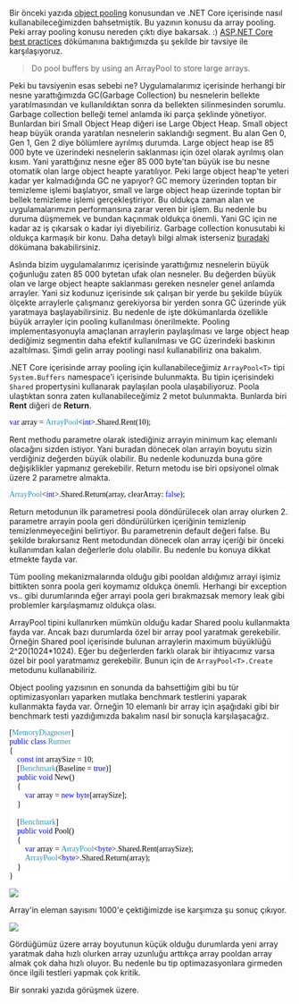 ﻿Bir önceki yazıda <a href="https://ilkayilknur.com/object-pooling-nedir-net-core-icerisinde-nasil-kullanilir" target="_blank">object pooling</a> konusundan ve .NET Core içerisinde nasıl kullanabileceğimizden bahsetmiştik. Bu yazının konusu da array pooling. Peki array pooling konusu nereden çıktı diye bakarsak. :) <a href="https://docs.microsoft.com/en-us/aspnet/core/performance/performance-best-practices?view=aspnetcore-3.1" target="_blank">ASP.NET Core best practices</a> dökümanına baktığımızda şu şekilde bir tavsiye ile karşılaşıyoruz. 

> Do pool buffers by using an ArrayPool<T> to store large arrays.

Peki bu tavsiyenin esas sebebi ne? Uygulamalarımız içerisinde herhangi bir nesne yarattığımızda GC(Garbage Collection) bu nesnelerin bellekte yaratılmasından ve kullanıldıktan sonra da bellekten silinmesinden sorumlu. Garbage collection belleği temel anlamda iki parça şeklinde yönetiyor. Bunlardan biri Small Object Heap diğeri ise Large Object Heap. Small object heap büyük oranda yaratılan nesnelerin saklandığı segment. Bu alan Gen 0, Gen 1, Gen 2 diye bölümlere ayrılmış durumda. Large object heap ise 85 000 byte ve üzerindeki nesnelerin saklanması için özel olarak ayrılmış olan kısım. Yani yarattığınız nesne eğer 85 000 byte'tan büyük ise bu nesne otomatik olan large object heapte yaratılıyor. Peki large object heap'te yeteri kadar yer kalmadığında GC ne yapıyor? GC memory üzerinden toptan bir temizleme işlemi başlatıyor,  small ve large object heap üzerinde toptan bir bellek temizleme işlemi gerçekleştiriyor. Bu oldukça zaman alan ve uygulamalarımızın performansına zarar veren bir işlem. Bu nedenle bu duruma düşmemek ve bundan kaçınmak oldukça önemli. Yani GC için ne kadar az iş çıkarsak o kadar iyi diyebiliriz. Garbage collection konusutabi ki oldukça karmaşık bir konu. Daha detaylı bilgi almak isterseniz <a href="https://docs.microsoft.com/en-us/dotnet/standard/garbage-collection/" target="_blank">buradaki</a> dökümana bakabilirsiniz.

Aslında bizim uygulamalarımız içerisinde yarattığımız nesnelerin büyük çoğunluğu zaten 85 000 bytetan ufak olan nesneler. Bu değerden büyük olan ve large object heapte saklanması gereken nesneler genel anlamda arrayler. Yani siz kodunuz içerisinde sık çalışan bir yerde bu şekilde büyük ölçekte arraylerle çalışmanız gerekiyorsa bir yerden sonra GC üzerinde yük yaratmaya başlayabilirsiniz. Bu nedenle de işte dökümanlarda özellikle büyük arrayler için pooling kullanılması önerilmekte. Pooling implementasyonuyla amaçlanan arraylerin paylaşılması ve large object heap dediğimiz segmentin daha efektif kullanılması ve GC üzerindeki baskının azaltılması. Şimdi gelin array poolingi nasıl kullanabiliriz ona bakalım. 

.NET Core içerisinde array pooling için kullanabileceğimiz `ArrayPool<T>` tipi `System.Buffers` namespace'i içerisinde bulunmakta. Bu tipin içerisindeki `Shared` propertysini kullanarak paylaşılan poola ulaşabiliyoruz. Poola ulaştıktan sonra zaten kullanabileceğimiz 2 metot bulunmakta. Bunlarda biri **Rent** diğeri de **Return**.

<pre style="font-family:Consolas;color:black;background:white;"><span style="color:blue;">var</span>&nbsp;array&nbsp;=&nbsp;<span style="color:#2b91af;">ArrayPool</span>&lt;<span style="color:blue;">int</span>&gt;.Shared.Rent(10);
</pre>

Rent methodu parametre olarak istediğiniz arrayin minimum kaç elemanlı olacağını sizden istiyor. Yani buradan dönecek olan arrayin boyutu sizin verdiğiniz değerden büyük olabilir. Bu nedenle kodunuzda buna göre değişiklikler yapmanız gerekebilir. Return metodu ise biri opsiyonel olmak üzere 2 parametre almakta. 

<pre style="font-family:Consolas;color:black;background:white;"><span style="color:#2b91af;">ArrayPool</span>&lt;<span style="color:blue;">int</span>&gt;.Shared.Return(array,&nbsp;clearArray:&nbsp;<span style="color:blue;">false</span>);
</pre>

Return metodunun ilk parametresi poola döndürülecek olan array olurken 2. parametre arrayin poola geri döndürülürken içeriğinin temizlenip temizlenmeyeceğini belirtiyor. Bu parametrenin default değeri false. Bu şekilde bırakırsanız Rent metodundan dönecek olan array içeriği bir önceki kullanımdan kalan değerlerle dolu olabilir. Bu nedenle bu konuya dikkat etmekte fayda var.

Tüm pooling mekanizmalarında olduğu gibi pooldan aldığımız arrayi işimiz bittikten sonra poola geri koymamız oldukça önemli. Herhangi bir exception vs.. gibi durumlarında eğer arrayi poola geri bırakmazsak memory leak gibi problemler karşılaşmamız oldukça olası. 

ArrayPool tipini kullanırken mümkün olduğu kadar Shared poolu kullanmakta fayda var. Ancak bazı durumlarda özel bir array pool yaratmak gerekebilir. Örneğin Shared pool içerisinde bulunan arraylerin maximum büyüklüğü 2^20(1024*1024). Eğer bu değerlerden farklı olarak bir ihtiyacımız varsa özel bir pool yaratmamız gerekebilir. Bunun için de `ArrayPool<T>.Create` metodunu kullanabiliriz.

Object pooling yazısının en sonunda da bahsettiğim gibi bu tür optimizasyonları yaparken mutlaka benchmark testlerini yaparak kullanmakta fayda var. Örneğin 10 elemanlı bir array için aşağıdaki gibi bir benchmark testi yazdığımızda bakalım nasıl bir sonuçla karşılaşacağız. 

<pre style="font-family:Consolas;color:black;background:white;">[<span style="color:#2b91af;">MemoryDiagnoser</span>]
<span style="color:blue;">public</span>&nbsp;<span style="color:blue;">class</span>&nbsp;<span style="color:#2b91af;">Runner</span>
{
&nbsp;&nbsp;&nbsp;&nbsp;<span style="color:blue;">const</span>&nbsp;<span style="color:blue;">int</span>&nbsp;arraySize&nbsp;=&nbsp;10;
&nbsp;&nbsp;&nbsp;&nbsp;[<span style="color:#2b91af;">Benchmark</span>(Baseline&nbsp;=&nbsp;<span style="color:blue;">true</span>)]
&nbsp;&nbsp;&nbsp;&nbsp;<span style="color:blue;">public</span>&nbsp;<span style="color:blue;">void</span>&nbsp;New()
&nbsp;&nbsp;&nbsp;&nbsp;{
&nbsp;&nbsp;&nbsp;&nbsp;&nbsp;&nbsp;&nbsp;&nbsp;<span style="color:blue;">var</span>&nbsp;array&nbsp;=&nbsp;<span style="color:blue;">new</span>&nbsp;<span style="color:blue;">byte</span>[arraySize];
&nbsp;&nbsp;&nbsp;&nbsp;}
 
&nbsp;&nbsp;&nbsp;&nbsp;[<span style="color:#2b91af;">Benchmark</span>]
&nbsp;&nbsp;&nbsp;&nbsp;<span style="color:blue;">public</span>&nbsp;<span style="color:blue;">void</span>&nbsp;Pool()
&nbsp;&nbsp;&nbsp;&nbsp;{
&nbsp;&nbsp;&nbsp;&nbsp;&nbsp;&nbsp;&nbsp;&nbsp;<span style="color:blue;">var</span>&nbsp;array&nbsp;=&nbsp;<span style="color:#2b91af;">ArrayPool</span>&lt;<span style="color:blue;">byte</span>&gt;.Shared.Rent(arraySize);
&nbsp;&nbsp;&nbsp;&nbsp;&nbsp;&nbsp;&nbsp;&nbsp;<span style="color:#2b91af;">ArrayPool</span>&lt;<span style="color:blue;">byte</span>&gt;.Shared.Return(array);
&nbsp;&nbsp;&nbsp;&nbsp;}
}</pre>


![](https://ilkayblog.blob.core.windows.net/uploads/2020/05/20/smallArrayBenchmark.png)

Array'in eleman sayısını 1000'e çektiğimizde ise karşımıza şu sonuç çıkıyor. 

![](https://ilkayblog.blob.core.windows.net/uploads/2020/05/20/largeArray.png)

Gördüğümüz üzere array boyutunun küçük olduğu durumlarda yeni array yaratmak daha hızlı olurken array uzunluğu arttıkça array pooldan array almak çok daha hızlı oluyor. Bu nedenle bu tip optimazasyonlara girmeden önce ilgili testleri yapmak çok kritik.

Bir sonraki yazıda görüşmek üzere.
